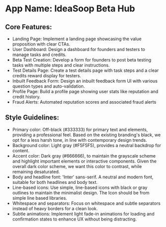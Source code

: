 # **App Name**: IdeaSoop Beta Hub

## Core Features:

- Landing Page: Implement a landing page showcasing the value proposition with clear CTAs.
- User Dashboard: Design a dashboard for founders and testers to manage tasks and credits.
- Beta Test Creation: Develop a form for founders to post beta testing tasks with multiple steps and clear instructions.
- Test Details Page: Create a test details page with task steps and a clear credits reward display for testers.
- Inbuilt Feedback Form: Design an inbuilt feedback form UI with various question types and auto-validation.
- Profile Page: Build a profile page showing user stats like reputation and credit history.
- Fraud Alerts: Automated reputation scores and associated fraud alerts

## Style Guidelines:

- Primary color: Off-black (#333333) for primary text and elements, providing a professional feel. Based on the existing branding's black, we opt for a less harsh tone, in line with contemporary design trends.
- Background color: Light gray (#F5F5F5), provides a neutral backdrop for content.
- Accent color: Dark gray (#666666), to maintain the grayscale scheme and highlight important elements or interactive components. Given the overall dark color scheme, we want this color to contrast, while remaining desaturated.
- Body and headline font: 'Inter' sans-serif. A neutral and modern font, suitable for both headlines and body text.
- Line-based icons: Use simple, line-based icons with black or gray outlines to maintain the minimalist design. The Icon should be from simple line based libraries.
- Whitespace and separators: Focus on whitespace and subtle separators instead of heavy borders for a clean look.
- Subtle animations: Implement light fade-in animations for loading and confirmation states to enhance UX without being distracting.